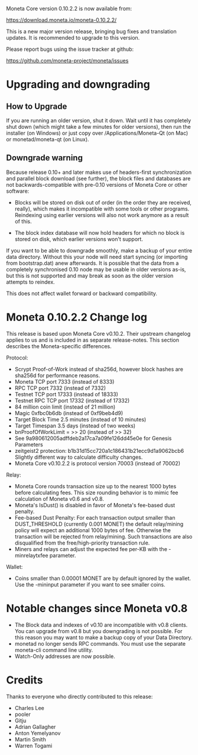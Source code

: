 Moneta Core version 0.10.2.2 is now available from:

  <https://download.moneta.io/moneta-0.10.2.2/>

This is a new major version release, bringing bug fixes and translation 
updates. It is recommended to upgrade to this version.

Please report bugs using the issue tracker at github:

  <https://github.com/moneta-project/moneta/issues>

Upgrading and downgrading
=========================

How to Upgrade
--------------

If you are running an older version, shut it down. Wait until it has completely
shut down (which might take a few minutes for older versions), then run the
installer (on Windows) or just copy over /Applications/Moneta-Qt (on Mac) or
monetad/moneta-qt (on Linux).

Downgrade warning
------------------

Because release 0.10+ and later makes use of headers-first synchronization and
parallel block download (see further), the block files and databases are not
backwards-compatible with pre-0.10 versions of Moneta Core or other software:

* Blocks will be stored on disk out of order (in the order they are
received, really), which makes it incompatible with some tools or
other programs. Reindexing using earlier versions will also not work
anymore as a result of this.

* The block index database will now hold headers for which no block is
stored on disk, which earlier versions won't support.

If you want to be able to downgrade smoothly, make a backup of your entire data
directory. Without this your node will need start syncing (or importing from
bootstrap.dat) anew afterwards. It is possible that the data from a completely
synchronised 0.10 node may be usable in older versions as-is, but this is not
supported and may break as soon as the older version attempts to reindex.

This does not affect wallet forward or backward compatibility.


Moneta 0.10.2.2 Change log
============================
This release is based upon Moneta Core v0.10.2.  Their upstream changelog applies to us and
is included in as separate release-notes.  This section describes the Moneta-specific differences.

Protocol:
- Scrypt Proof-of-Work instead of sha256d, however block hashes are sha256d for performance reasons.
- Moneta TCP port 7333 (instead of 8333)
- RPC TCP port 7332 (instead of 7332)
- Testnet TCP port 17333 (instead of 18333)
- Testnet RPC TCP port 17332 (instead of 17332)
- 84 million coin limit  (instead of 21 million)
- Magic 0xfbc0b6db       (instead of 0xf9beb4d9)
- Target Block Time 2.5 minutes (instead of 10 minutes)
- Target Timespan 3.5 days      (instead of two weeks)
- bnProofOfWorkLimit = >> 20    (instead of >> 32)
- See 9a980612005adffdeb2a17ca7a09fe126dd45e0e for Genesis Parameters
- zeitgeist2 protection: b1b31d15cc720a1c186431b21ecc9d1a9062bcb6 Slightly different way to calculate difficulty changes.
- Moneta Core v0.10.2.2 is protocol version 70003 (instead of 70002)

Relay:
- Moneta Core rounds transaction size up to the nearest 1000 bytes before calculating fees.  This size rounding behavior is to mimic fee calculation of Moneta v0.6 and v0.8.
- Moneta's IsDust() is disabled in favor of Moneta's fee-based dust penalty.
- Fee-based Dust Penalty: For each transaction output smaller than DUST_THRESHOLD (currently 0.001 MONET) the default relay/mining policy will expect an additional 1000 bytes of fee.  Otherwise the transaction will be rejected from relay/mining.  Such transactions are also disqualified from the free/high-priority transaction rule.
- Miners and relays can adjust the expected fee per-KB with the -minrelaytxfee parameter.

Wallet:
- Coins smaller than 0.00001 MONET are by default ignored by the wallet.  Use the -mininput parameter if you want to see smaller coins.

Notable changes since Moneta v0.8
===================================

- The Block data and indexes of v0.10 are incompatible with v0.8 clients.  You can upgrade from v0.8 but you downgrading is not possible.  For this reason you may want to make a backup copy of your Data Directory.
- monetad no longer sends RPC commands.  You must use the separate moneta-cli command line utility.
- Watch-Only addresses are now possible.

Credits
=======

Thanks to everyone who directly contributed to this release:

- Charles Lee
- pooler
- Gitju
- Adrian Gallagher
- Anton Yemelyanov
- Martin Smith
- Warren Togami

